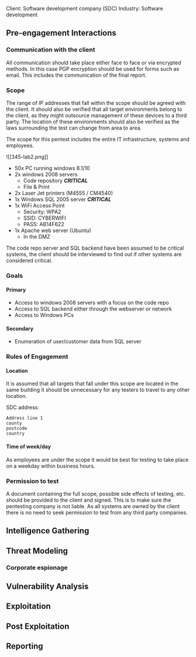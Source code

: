
Client: Software development company (SDC)
Industry: Software development


## Pre-engagement Interactions

### Communication with the client

All communication should take place either face to face or via encrypted methods. In this case PGP encryption should be used for forms such as email. This includes the communication of the final report.

### Scope

The range of IP addresses that fall within the scope should be agreed with the client. It should also be verified that all target environments belong to the client, as they might outsource management of these devices to a third party. The location of these environments should also be verified as the laws surrounding the test can change from area to area.

The scope for this pentest includes the entire IT infrastructure, systems and employees.

![[345-lab2.png]]

- 50x PC running windows 8.1/10 
- 2x windows 2008 servers
	- Code repository ***CRITICAL***
	- File & Print
- 2x Laser Jet printers (M4555 / CM4540)
- 1x Windows SQL 2005 server ***CRITICAL***
- 1x WiFi Access Point
	- Security: WPA2
	- SSID: CYBERWIFI
	- PASS: AB14F622
- 1x Apache web server (Ubuntu)
	- In the DMZ

The code repo server and SQL backend have been assumed to be critical systems, the client should be interviewed to find out if other systems are considered critical.

### Goals

#### Primary

- Access to windows 2008 servers with a focus on the code repo
- Access to SQL backend either through the webserver or network
- Access to Windows PCs

#### Secondary

-	Enumeration of user/customer data from SQL server


### Rules of Engagement

#### Location

It is assumed that all targets that fall under this scope are located in the same building it should be unnecessary for any testers to travel to any other location.

SDC address:

```
Address line 1
county
postcode
country
```

#### Time of week/day

As employees are under the scope it would be best for testing to take place on a weekday within business hours.

### Permission to test

A document containing the full scope, possible side effects of testing, etc. should be provided to the client and signed. This is to make sure the pentesting company is not liable. As all systems are owned by the client there is no need to seek permission to test from any third party companies.

## Intelligence Gathering



## Threat Modeling

### Corporate espionage

## Vulnerability Analysis



## Exploitation



## Post Exploitation



## Reporting

